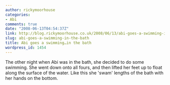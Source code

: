 ```yaml
---
author: rickymoorhouse
categories:
- Abi
comments: true
date: "2008-06-13T04:54:37Z"
link: http://blog.rickymoorhouse.co.uk/2008/06/13/abi-goes-a-swimming-in-the-bath/
slug: abi-goes-a-swimming-in-the-bath
title: Abi goes a swimming…in the bath
wordpress_id: 1454
---
```


The other night when Abi was in the bath, she decided to do some swimming. She went down onto all fours, and then lifted her feet up to float along the surface of the water. Like this she 'swam' lengths of the bath with her hands on the bottom. 
